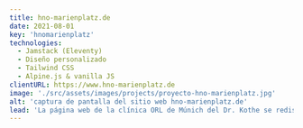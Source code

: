 ```yaml
---
title: hno-marienplatz.de
date: 2021-08-01
key: 'hnomarienplatz'
technologies:
  - Jamstack (Eleventy)
  - Diseño personalizado
  - Tailwind CSS
  - Alpine.js & vanilla JS
clientURL: https://www.hno-marienplatz.de
image: './src/assets/images/projects/proyecto-hno-marienplatz.jpg'
alt: 'captura de pantalla del sitio web hno-marienplatz.de'
lead: 'La página web de la clínica ORL de Múnich del Dr. Kothe se rediseñó para conseguir una sensación clara y que inspirara confianza. El sitio funcionaba anteriormente con Wordpress. El cambio se realizó sin problemas y sin pérdida de posicionamiento. Gracias a la optimización, ahora se les encuantra mucho mejor en Google y otros buscadores.'
---
```

